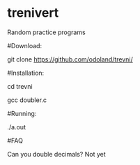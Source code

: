 # trenivert

Random practice programs

#Download:

git clone https://github.com/odoland/trevni/

#Installation:

cd trevni

gcc doubler.c

#Running:

./a.out


#FAQ

Can you double decimals?
Not yet
